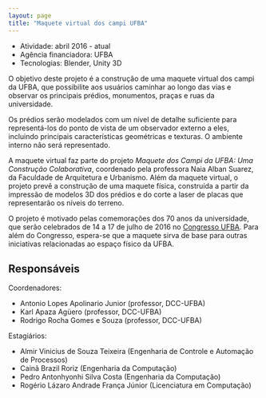 ```yaml
---
layout: page
title: "Maquete virtual dos campi UFBA"
---
```


- Atividade: abril 2016 - atual
- Agência financiadora: UFBA
- Tecnologias: Blender, Unity 3D

O objetivo deste projeto é a construção de uma maquete virtual dos campi da UFBA, que possibilite aos usuários caminhar ao longo das vias e observar os principais prédios, monumentos, praças e ruas da universidade.

Os prédios serão modelados com um nível de detalhe suficiente para representá-los do ponto de vista de um observador externo a eles, incluindo principais características geométricas e texturas. O ambiente interno não será representado.

A maquete virtual faz parte do projeto *Maquete dos Campi da UFBA: Uma Construção Colaborativa*, coordenado pela professora Naia Alban Suarez, da Faculdade de Arquitetura e Urbanismo. Além da maquete virtual, o projeto prevê a construção de uma maquete física, construída a partir da impressão de modelos 3D dos prédios e do corte a laser de placas que representarão os níveis do terreno.

O projeto é motivado pelas comemorações dos 70 anos da universidade, que serão celebrados de 14 a 17 de julho de 2016 no [Congresso UFBA](http://www.congresso.ufba.br/). Para além do Congresso, espera-se que a maquete sirva de base para outras iniciativas relacionadas ao espaço físico da UFBA.

## Responsáveis

Coordenadores:

- Antonio Lopes Apolinario Junior (professor, DCC-UFBA)
- Karl Apaza Agüero (professor, DCC-UFBA)
- Rodrigo Rocha Gomes e Souza (professor, DCC-UFBA)

Estagiários:

- Almir Vinicius de Souza Teixeira (Engenharia de Controle e Automação de Processos)
- Cainã Brazil Roriz (Engenharia da Computação)
- Pedro Antonhyonhi Silva Costa (Engenharia da Computação)
- Rogério Lázaro Andrade França Júnior (Licenciatura em Computação)

